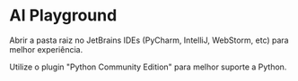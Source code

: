 # AI Playground

Abrir a pasta raiz no JetBrains IDEs (PyCharm, IntelliJ, WebStorm, etc) para melhor experiência.

Utilize o plugin "Python Community Edition" para melhor suporte a Python.

